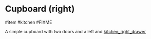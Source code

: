 # Cupboard (right)

#item #kitchen #FIXME 

A simple cupboard with two doors and a left and [kitchen_right_drawer](kitchen_right_drawer.md)